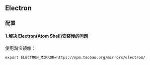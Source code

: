 ## Electron

### 配置

#### 1.解决 Electron(Atom Shell)安装慢的问题

使用淘宝镜像：

```
export ELECTRON_MIRROR=https://npm.taobao.org/mirrors/electron/
```
